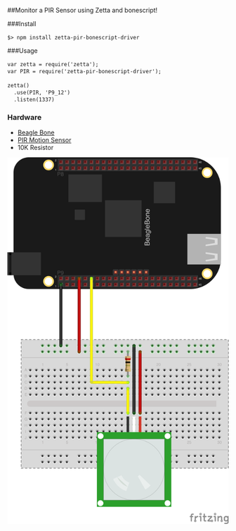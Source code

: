 ##Monitor a PIR Sensor using Zetta and bonescript!

###Install

```
$> npm install zetta-pir-bonescript-driver
```

###Usage

```
var zetta = require('zetta');
var PIR = require('zetta-pir-bonescript-driver');

zetta()
  .use(PIR, 'P9_12')
  .listen(1337)
```

### Hardware

* [Beagle Bone](http://beagleboard.org/black)
* [PIR Motion Sensor](https://www.sparkfun.com/products/8630)
* 10K Resistor

![Hookup Diagram](docs/hookup_diagram_bb.png)
